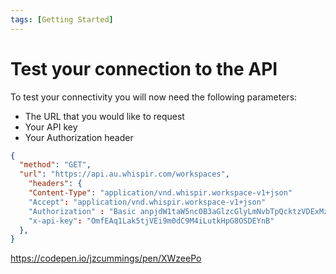 ```yaml
---
tags: [Getting Started]
---
```


# Test your connection to the API

To test your connectivity you will now need the following parameters:

- The URL that you would like to request
- Your API key
- Your Authorization header

```json http
{
  "method": "GET",
  "url": "https://api.au.whispir.com/workspaces",
    "headers": {
    "Content-Type": "application/vnd.whispir.workspace-v1+json"
    "Accept": "application/vnd.whispir.workspace-v1+json"
    "Authorization" : "Basic anpjdW1taW5nc0B3aGlzcGlyLmNvbTpQcktzVDExMzg="
    "x-api-key": "OmfEAq1Lak5tjVEi9m0dC9M4iLutkHpG8OSDEYnB"
  },
}

```
https://codepen.io/jzcummings/pen/XWzeePo